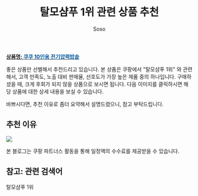 ﻿---
layout: post
title:  "탈모샴푸 1위 관련 상품 추천"
author: Soso
categories: [ 디지털/가전]
tags: [탈모샴푸 1위]
image: https://ads-partners.coupang.com/image1/Indw24E3h5HJoyfAImbIM8C5KFIDRnvSUTqjp-9GUyvzyIow-E3XCuo4DroZpp74B5Aq3QDBDENaeIS4o6f09BYQDs7XOaZ1s9loZGgV5Io6sz60nMWSdd3G68rN4Nmz1MT6BLFnmOsxnlPUrTr-MFVWJZ5NlL-VOWz_2a0-r7DTrjM0wyIvHyvP-WkGcIs0gnawqYfeguGR4wX-ekSr2UGxyy7tb_fWTS7Y6Vc4P-_Neqzpe5i1E6qx51ysA9h4sbQc7r9JfYMpW3vX_jwf3cBeDL0fBVM= 
description: "쿠팡에서 탈모샴푸 1위 관련 상품으로 가장 고객 선호도가 높은 제품 중 하나입니다."
---

<a href="https://link.coupang.com/re/AFFSDP?lptag=AF5673682&pageKey=5080540471&itemId=6891539307&vendorItemId=74184066753&traceid=V0-153-5898b22b21232c1e&requestid=20240206142902500259164422"><b>상품명: <font color='#01579B'>쿠쿠 10인용 전기압력밥솥</font></b></a>

좋은 상품만 선별해서 추천드리고 있습니다.
본 상품은 쿠팡에서 "탈모샴푸 1위" 와 관련해서, 고객 만족도, 노출 대비 판매율, 선호도가 가장 높은 제품 중의 하나입니다.
구매하셨을 때, 크게 후회가 되지 않을 상품으로 보시면 됩니다. 
다음 이미지를 클릭하시면 해당 상품에 대한 상세 내용을 보실 수 있습니다.

바쁘시다면, 추천 이유로 좀더 요약해서 설명드렸으니, 참고 부탁드립니다.

## 추천 이유 

<a href="https://link.coupang.com/re/AFFSDP?lptag=AF5673682&pageKey=5080540471&itemId=6891539307&vendorItemId=74184066753&traceid=V0-153-5898b22b21232c1e&requestid=20240206142902500259164422"><img src="https://thumbnail9.coupangcdn.com/thumbnails/remote/q89/image/retail/images/30163216431772-9c841eac-32a8-4835-a776-c0b926295a4f.jpg"></a> 

본 블로그는 쿠팡 파트너스 활동을 통해 일정액의 수수료를 제공받을 수 있습니다.

## 참고: 관련 검색어    
탈모샴푸 1위